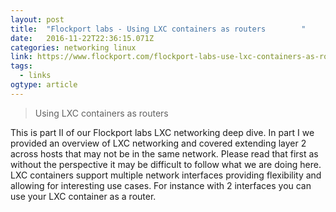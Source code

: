 ```yaml
---
layout: post 
title:  "Flockport labs - Using LXC containers as routers        " 
date:   2016-11-22T22:36:15.071Z 
categories: networking linux
link: https://www.flockport.com/flockport-labs-use-lxc-containers-as-routers/ 
tags:
  - links
ogtype: article 
---
```


> Using LXC containers as routers

This is part II of our Flockport labs LXC networking deep dive. In part I we provided an overview of LXC networking and covered extending layer 2 across hosts that may not be in the same network. Please read that first as without the perspective it may be difficult to follow what we are doing here.
LXC containers support multiple network interfaces providing flexibility and allowing for interesting use cases. For instance with 2 interfaces you can use your LXC container as a router.